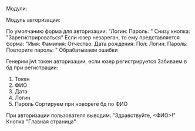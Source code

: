 Модули:

Модуль авторизации:

По умолчанию форма для авторизации:
"Логин:
Пароль:
"
Снизу кнопка: "Зарегистрироваться"
Если юзер незареган, то ему представляется форма:
"Имя:
Фамилия:
Отчество:
Дата рождения:
Пол:
Логин:
Пароль:
Повторите пароль:
"
Обрабатываем ошибки

Генерим jwt токен авторизации, если юзер регистрируется
Забиваем в бд при регистрации:
1. Токен
2. ФИО
3. Дата
4. Логин
5. Пароль
Сортируем при новореге бд по ФИО

При авторизации пользователя выводим: "Здравствуйте, <ФИО>!"
Кнопка "Главная страница"


